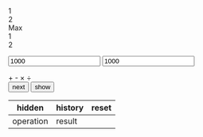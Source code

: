 

<body>
    <div class="mom_div">
        <div class="box_math" >
            <div class="box_show">
            <div id="show_oper" class="show_oper"><div style="transform: rotate(140deg);"></div></div>
            <div class="bx1_t">1</div>
            <div class="bx2_t">2</div>
            <div class="num1_t">
                <div class="center_bx">Max</div>
            </div>
            <div class="num_t">1</div>
            <div class="num2_t">2</div>
                <p id="bx1" ></p>
                <p id="bx2" ></p>
                <div class="nums">
                    <input id="num1" value="1000" type="number" name="">
                    <input id="num2" value="1000" type="number" name="">
                </div>
                <p id="result" ></p>
            </div>
            <div class="operation">
                <span onclick="oper('+','addition')" id="addition">+</span>
                <span onclick="oper('-','subtraction')"  id="subtraction">-</span>
                <span onclick="oper('×','mulitiplication')" id="mulitiplication">×</span>
                <span onclick="oper('÷','divison')" id="divison">÷</span>
            </div>
            <div class="events">
                <button onclick="next()" >next</button>
                <button onclick="show(true)" >show</button>
            </div>
        </div>
        <table id="history">
            <thead>
                <tr>
                    <th onclick="hiddenX()" id="hidden_c">hidden</th>
                    <th>history</th>
                    <th onclick="resetX()">reset</th>
                </tr>
            </thead>
            <tbody id='tbody'><tr><td>operation</td><td>result</td></tr></tbody>
        </table>
    </div>
  </body>
